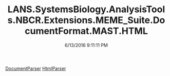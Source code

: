 ﻿---
title: LANS.SystemsBiology.AnalysisTools.NBCR.Extensions.MEME_Suite.DocumentFormat.MAST.HTML
date: 6/13/2016 9:11:11 PM
---

[DocumentParser](T-LANS.SystemsBiology.AnalysisTools.NBCR.Extensions.MEME_Suite.DocumentFormat.MAST.HTML.DocumentParser.html)
[HtmlParser](T-LANS.SystemsBiology.AnalysisTools.NBCR.Extensions.MEME_Suite.DocumentFormat.MAST.HTML.HtmlParser.html)
